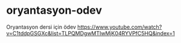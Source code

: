 # oryantasyon-odev
Oryantasyon dersi için ödev
https://www.youtube.com/watch?v=C1tddpGSGXc&list=TLPQMDgwMTIwMjK04RYVPfC5HQ&index=1
